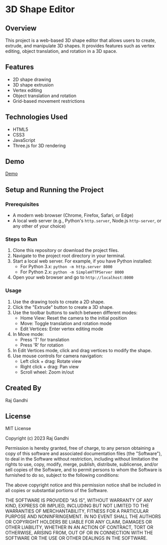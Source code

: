 # 3D Shape Editor

## Overview
This project is a web-based 3D shape editor that allows users to create, extrude, and manipulate 3D shapes. It provides features such as vertex editing, object translation, and rotation in a 3D space.

## Features
- 2D shape drawing
- 3D shape extrusion
- Vertex editing
- Object translation and rotation
- Grid-based movement restrictions

## Technologies Used
- HTML5
- CSS3
- JavaScript
- Three.js for 3D rendering

## Demo
[Demo](https://rajgandhi1.github.io/CAD_application_threejs/)

## Setup and Running the Project

### Prerequisites
- A modern web browser (Chrome, Firefox, Safari, or Edge)
- A local web server (e.g., Python's `http.server`, Node.js `http-server`, or any other of your choice)

### Steps to Run
1. Clone this repository or download the project files.
2. Navigate to the project root directory in your terminal.
3. Start a local web server. For example, if you have Python installed:
   - For Python 3.x: `python -m http.server 8000`
   - For Python 2.x: `python -m SimpleHTTPServer 8000`
4. Open your web browser and go to `http://localhost:8000`

### Usage
1. Use the drawing tools to create a 2D shape.
2. Click the "Extrude" button to create a 3D shape.
3. Use the toolbar buttons to switch between different modes:
   - Home View: Reset the camera to the initial position
   - Move: Toggle translation and rotation mode
   - Edit Vertices: Enter vertex editing mode
4. In Move mode:
   - Press 'T' for translation
   - Press 'R' for rotation
5. In Edit Vertices mode, click and drag vertices to modify the shape.
6. Use mouse controls for camera navigation:
   - Left click + drag: Rotate view
   - Right click + drag: Pan view
   - Scroll wheel: Zoom in/out

## Created By
Raj Gandhi

## License
MIT License

Copyright (c) 2023 Raj Gandhi

Permission is hereby granted, free of charge, to any person obtaining a copy
of this software and associated documentation files (the "Software"), to deal
in the Software without restriction, including without limitation the rights
to use, copy, modify, merge, publish, distribute, sublicense, and/or sell
copies of the Software, and to permit persons to whom the Software is
furnished to do so, subject to the following conditions:

The above copyright notice and this permission notice shall be included in all
copies or substantial portions of the Software.

THE SOFTWARE IS PROVIDED "AS IS", WITHOUT WARRANTY OF ANY KIND, EXPRESS OR
IMPLIED, INCLUDING BUT NOT LIMITED TO THE WARRANTIES OF MERCHANTABILITY,
FITNESS FOR A PARTICULAR PURPOSE AND NONINFRINGEMENT. IN NO EVENT SHALL THE
AUTHORS OR COPYRIGHT HOLDERS BE LIABLE FOR ANY CLAIM, DAMAGES OR OTHER
LIABILITY, WHETHER IN AN ACTION OF CONTRACT, TORT OR OTHERWISE, ARISING FROM,
OUT OF OR IN CONNECTION WITH THE SOFTWARE OR THE USE OR OTHER DEALINGS IN THE
SOFTWARE.
